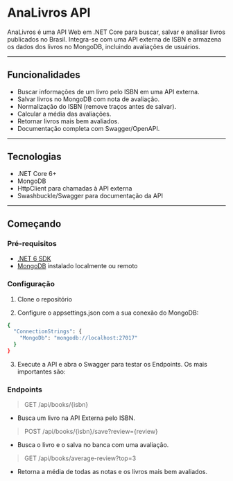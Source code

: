 # AnaLivros API

AnaLivros é uma API Web em .NET Core para buscar, salvar e analisar livros publicados no Brasil. Integra-se com uma API externa de ISBN e armazena os dados dos livros no MongoDB, incluindo avaliações de usuários.

---

## Funcionalidades

- Buscar informações de um livro pelo ISBN em uma API externa.
- Salvar livros no MongoDB com nota de avaliação.
- Normalização do ISBN (remove traços antes de salvar).
- Calcular a média das avaliações.
- Retornar livros mais bem avaliados.
- Documentação completa com Swagger/OpenAPI.

---

## Tecnologias

- .NET Core 6+
- MongoDB
- HttpClient para chamadas à API externa
- Swashbuckle/Swagger para documentação da API

---

## Começando

### Pré-requisitos

- [.NET 6 SDK](https://dotnet.microsoft.com/download)
- [MongoDB](https://www.mongodb.com/try/download/community) instalado localmente ou remoto

### Configuração

1. Clone o repositório

2. Configure o appsettings.json com a sua conexão do MongoDB:

```bash
{
  "ConnectionStrings": {
    "MongoDb": "mongodb://localhost:27017"
  }
}
```

3. Execute a API e abra o Swagger para testar os Endpoints. Os mais importantes são:

### Endpoints

>GET /api/books/{isbn}

- Busca um livro na API Externa pelo ISBN.

>POST /api/books/{isbn}/save?review={review}

- Busca o livro e o salva no banca com uma avaliação.

>GET /api/books/average-review?top=3

- Retorna a média de todas as notas e os livros mais bem avaliados.